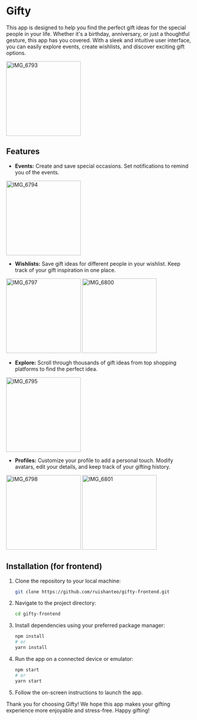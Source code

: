 # Gifty

This app is designed to help you find the perfect gift ideas for the special people in your life. Whether it's a birthday, anniversary, or just a thoughtful gesture, this app has you covered. With a sleek and intuitive user interface, you can easily explore events, create wishlists, and discover exciting gift options.

<img src="https://github.com/ruishanteo/gifty-frontend/assets/111447603/22d8fe84-27b8-4a4e-8c75-9f43a54b8322" width="200" alt="IMG_6793">

## Features

- **Events:** Create and save special occasions. Set notifications to remind you of the events.
<img src="https://github.com/ruishanteo/gifty-frontend/assets/111447603/635b85ae-59b6-422b-a21f-85d22995aa1d" width="200" alt="IMG_6794">

- **Wishlists:** Save gift ideas for different people in your wishlist. Keep track of your gift inspiration in one place.
<img src="https://github.com/ruishanteo/gifty-frontend/assets/111447603/fef6fdc8-1fb3-4cd4-88d3-32046414710f" width="200" alt="IMG_6797">
<img src="https://github.com/ruishanteo/gifty-frontend/assets/111447603/59d50b9a-5d34-472e-aaec-5aca815b5075" width="200" alt="IMG_6800">

- **Explore:** Scroll through thousands of gift ideas from top shopping platforms to find the perfect idea.
<img src="https://github.com/ruishanteo/gifty-frontend/assets/111447603/28cb4c5b-59ee-488b-aa74-13f52dc6ef00" width="200" alt="IMG_6795">

- **Profiles:** Customize your profile to add a personal touch. Modify avatars, edit your details, and keep track of your gifting history.
<img src="https://github.com/ruishanteo/gifty-frontend/assets/111447603/bb9ec899-c0d4-4249-a24e-a7155241a26c" width="200" alt="IMG_6798">
<img src="https://github.com/ruishanteo/gifty-frontend/assets/111447603/b961b87c-11d2-4dd4-a5af-3c1dae0d6db4" width="200" alt="IMG_6801">

## Installation (for frontend)

1. Clone the repository to your local machine:

   ```bash
   git clone https://github.com/ruishanteo/gifty-frontend.git
   ```

2. Navigate to the project directory:

   ```bash
   cd gifty-frontend
   ```

3. Install dependencies using your preferred package manager:

   ```bash
   npm install
   # or
   yarn install
   ```

4. Run the app on a connected device or emulator:

   ```bash
   npm start
   # or
   yarn start
   ```

5. Follow the on-screen instructions to launch the app.

Thank you for choosing Gifty! We hope this app makes your gifting experience more enjoyable and stress-free. Happy gifting!
